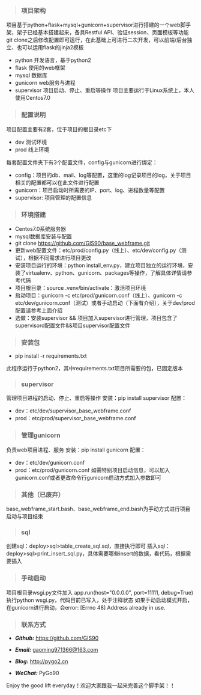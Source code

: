 > ### 项目架构

项目基于python+flask+mysql+gunicorn+supervisor进行搭建的一个web脚手架，架子已经基本搭建起来，备具Restful API、验证session、页面模板等功能
git clone之后修改配置即可运行，在此基础上可进行二次开发，可以前端/后台独立、也可以运用flask的jinja2模板
  - python 开发语言，基于python2
  - flask 使用的web框架
  - mysql 数据库
  - gunicorn web服务与进程
  - supervisor 项目启动、停止、重启等操作
项目主要运行于Linux系统上，本人使用Centos7.0

> ### 配置说明

项目配置主要有2套，位于项目的根目录etc下
  - dev 测试环境
  - prod 线上环境

每套配置文件夹下有3个配置文件，config与gunicorn进行绑定：
  - config：项目的db、mail、log等配置，这里的log记录项目的log，关于项目相关的配置都可以在此文件进行配置
  - gunicorn：项目启动时所需要的IP、port、log、进程数量等配置
  - supervisor: 项目管理的配置信息

> ### 环境搭建

  - Centos7.0系统服务器
  - mysql数据库安装与配置
  - git clone https://github.com/GIS90/base_webframe.git
  - 更新web配置文件：etc/prod/config.py（线上）、etc/dev/config.py（测试），根据不同需求进行项目更改
  - 安装项目运行的环境：python install_env.py，建立项目独立的运行环境，安装了virtualenv、python、gunicorn、packages等操作，了解具体详情请参考代码
  - 项目根目录：source .venv/bin/activate：激活项目环境
  - 启动项目：gunicorn -c etc/prod/gunicorn.conf（线上）、gunicorn -c etc/dev/gunicorn.conf（测试）或者手动启动（下面有介绍），关于dev/prod配置请参考上面介绍
  - 选做：安装supervisor && 项目加入supervisor进行管理，项目包含了supervisord配置文件&&项目supervisor配置文件

> ### 安装包

  - pip install -r requirements.txt

此程序运行于python2，其中requirements.txt项目所需要的包，已固定版本

> ### supervisor

管理项目进程的启动、停止、重启等操作
安装：pip install supervisor
配置：
  - dev：etc/dev/supervisor_base_webframe.conf
  - prod：etc/prod/supervisor_base_webframe.conf

> ### 管理gunicorn

负责web项目进程、服务
安装：pip install gunicorn
配置：
  - dev：etc/dev/gunicorn.conf
  - prod：etc/prod/gunicorn.conf
如需特别项目启动信息，可以加入gunicorn.conf或者更改命令行gunicorn启动方式加入参数即可

> ### 其他（已废弃）

base_webframe_start.bash、base_webframe_end.bash为手动方式进行项目启动与项目结束

> ### sql

创建sql：deploy>sql>table_create_sql.sql，直接执行即可
插入sql：deploy>sql>print_insert_sql.py，具体需要哪些insert的数据，看代码，根据需要插入

> ### 手动启动

项目根目录wsgi.py文件加入
app.run(host="0.0.0.0", port=11111, debug=True)
执行python wsgi.py，代码目前已写入，处于注释状态
如果手动启动模式开启，在gunicorn进行启动，会error: [Errno 48] Address already in use.

> ### 联系方式

* ***Github:*** https://github.com/GIS90

* ***Email:*** gaoming971366@163.com

* ***Blog:*** http://pygo2.cn

* ***WeChat:*** PyGo90


Enjoy the good lift everyday！欢迎大家跟我一起来完善这个脚手架！！
